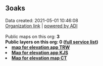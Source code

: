<h2>3oaks</h2> Data created: 2021-05-01 10:46:08 <br /><a target='new' href='https://3oaks.maps.arcgis.com'>Organization link</a> | <a target='new' href='https://trbaker.github.io/ADI/'>powered by ADI</a></b><br /><br />Public maps on this org: <b>3<br />Public layers on this org: <b>0 </b>(<a target='new' href='https://services.arcgis.com/PqdS6xy0FsWkAv5p/ArcGIS/rest/services'>full  service list</a>)<br><li><a target='new' href='https://www.arcgis.com/home/item.html?id=9bd4c3680cde47e89c4cbe4bdc29525c'>map for elevation app TRW</a><br><li><a target='new' href='https://www.arcgis.com/home/item.html?id=050b177ff6ca42d792c8ff151f2a6cdb'>Map for elevation app KJS</a><br><li><a target='new' href='https://www.arcgis.com/home/item.html?id=ebe6da625ea94aa78c88caa1e3735914'>Map for elevation map CT</a>